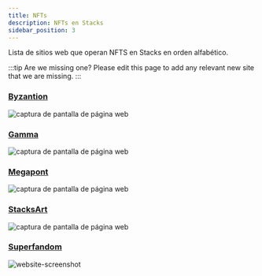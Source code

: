 ```yaml
---
title: NFTs
description: NFTs en Stacks
sidebar_position: 3
---
```


Lista de sitios web que operan NFTS en Stacks en orden alfabético.

:::tip Are we missing one?
Please edit this page to add any relevant new site that we are missing.
:::

### [Byzantion](https://byzantion.xyz/)

![captura de pantalla de página web](/img/sh_nft_byzantion.png)

### [Gamma](https://gamma.io/)
![captura de pantalla de página web](/img/sh_nft_gamma.png)

### [Megapont](https://www.megapont.com/)

![captura de pantalla de página web](/img/sh_nft_megapont.png)

### [StacksArt](https://www.stacksart.com/)

![captura de pantalla de página web](/img/sh_nft_stacksart.png)

### [Superfandom](https://superfandom.io/)

![website-screenshot](/img/sh_superfandom.png)